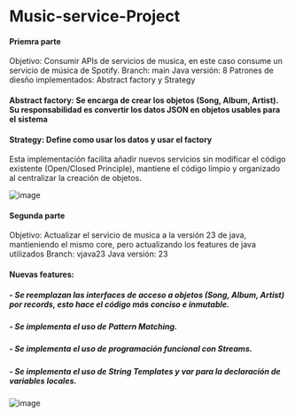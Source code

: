 # Music-service-Project

#### Priemra parte

Objetivo: Consumir APIs de servicios de musica, en este caso consume un servicio de música de Spotify. 
Branch: main
Java versión: 8
Patrones de diesño implementados: Abstract factory y Strategy 

#### Abstract factory: Se encarga de crear los objetos (Song, Album, Artist). Su responsabilidad es convertir los datos JSON en objetos usables para el sistema
#### Strategy: Define como usar los datos y usar el factory

Esta implementación facilita añadir nuevos servicios sin modificar el código existente (Open/Closed Principle), mantiene el código limpio y organizado al centralizar la creación de objetos.

 ![image](https://github.com/user-attachments/assets/2ac07c5b-5096-4b4f-a031-ac4f8f23f80b)

#### Segunda parte

Objetivo: Actualizar el servicio de musica a la versión 23 de java, mantieniendo el mismo core, pero actualizando los features de java utilizados
Branch: vjava23
Java versión: 23

#### Nuevas features:

##### - Se reemplazan las interfaces de acceso a objetos (Song, Album, Artist) por records, esto hace el código más conciso e inmutable.
##### - Se implementa el uso de Pattern Matching.
##### - Se implementa el uso de programación funcional con Streams.
##### - Se implementa el uso de String Templates y var para la declaración de variables locales.


![image](https://github.com/user-attachments/assets/d2b541c4-b388-4017-89e0-59d873e220f9)

